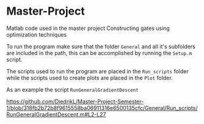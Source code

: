 # Master-Project

Matlab code used in the master project Constructing gates using optimization techniques


To run the program make sure that the folder ```General``` and all it's subfolders are included in the path, this can be accomplished by running the ```Setup.m``` script.

The scripts used to run the program are placed in the ```Run_scripts``` folder while the scripts used to create plots are placed in the ```Plot``` folder. 

As an example the script ```RunGeneralGradientDescent``` 

https://github.com/DiedrikL/Master-Project-Semester-1/blob/318fb2b72b8f9615558ba06911316e6500135cfc/General/Run_scripts/RunGeneralGradientDescent.m#L2-L27

